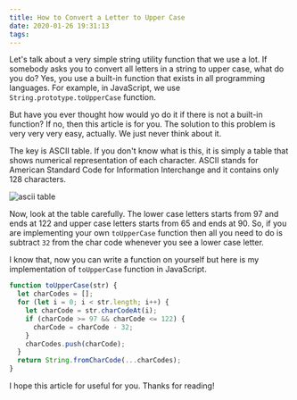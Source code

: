 ```yaml
---
title: How to Convert a Letter to Upper Case
date: 2020-01-26 19:31:13
tags:
---
```


Let's talk about a very simple string utility function that we use a lot. If somebody asks you to convert all letters in a string to upper case, what do you do? Yes, you use a built-in function that exists in all programming languages. For example, in JavaScript, we use `String.prototype.toUpperCase` function.

But have you ever thought how would yo do it if there is not a built-in function? If no, then this article is for you. The solution to this problem is very very very easy, actually. We just never think about it.

The key is ASCII table. If you don't know what is this, it is simply a table that shows numerical representation of each character. ASCII stands for American Standard Code for Information Interchange and it contains only 128 characters.

![ascii table](./ascii-table.png)

Now, look at the table carefully. The lower case letters starts from 97 and ends at 122 and upper case letters starts from 65 and ends at 90. So, if you are implementing your own `toUpperCase` function then all you need to do is subtract `32` from the char code whenever you see a lower case letter.

I know that, now you can write a function on yourself but here is my implementation of `toUpperCase` function in JavaScript.

```javascript
function toUpperCase(str) {
  let charCodes = [];
  for (let i = 0; i < str.length; i++) {
    let charCode = str.charCodeAt(i);
    if (charCode >= 97 && charCode <= 122) {
      charCode = charCode - 32;
    }
    charCodes.push(charCode);
  }
  return String.fromCharCode(...charCodes);
}
```

I hope this article for useful for you.
Thanks for reading!
